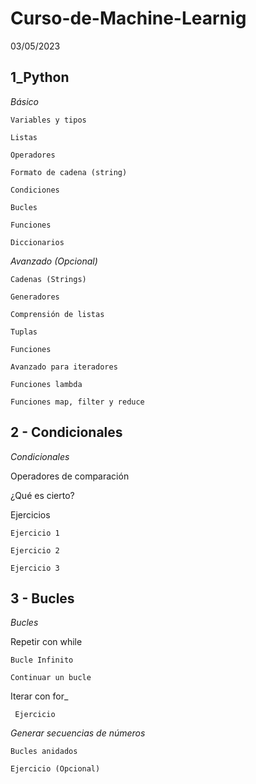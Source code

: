 # Curso-de-Machine-Learnig
03/05/2023

## 1_Python
  _Básico_

    Variables y tipos

    Listas

    Operadores

    Formato de cadena (string)

    Condiciones

    Bucles

    Funciones

    Diccionarios

  _Avanzado (Opcional)_

    Cadenas (Strings)

    Generadores

    Comprensión de listas

    Tuplas

    Funciones

    Avanzado para iteradores

    Funciones lambda

    Funciones map, filter y reduce

## 2 - Condicionales
_Condicionales_

  Operadores de comparación

  ¿Qué es cierto?

  Ejercicios

    Ejercicio 1

    Ejercicio 2

    Ejercicio 3

## 3 - Bucles
_Bucles_

  Repetir con while

    Bucle Infinito

    Continuar un bucle

  Iterar con for_

     Ejercicio

  _Generar secuencias de números_

    Bucles anidados

    Ejercicio (Opcional)
